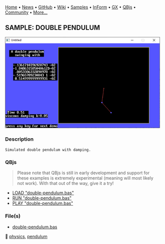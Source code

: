 [Home](https://qb64.com) • [News](../../news.md) • [GitHub](https://github.com/QB64Official/qb64) • [Wiki](https://github.com/QB64Official/qb64/wiki) • [Samples](../../samples.md) • [InForm](../../inform.md) • [GX](../../gx.md) • [QBjs](../../qbjs.md) • [Community](../../community.md) • [More...](../../more.md)

## SAMPLE: DOUBLE PENDULUM

![screenshot.png](img/screenshot.png)

### Description

```text
Simulated double pendulum with damping.
```

### QBjs

> Please note that QBjs is still in early development and support for these examples is extremely experimental (meaning will most likely not work). With that out of the way, give it a try!

* [LOAD "double-pendulum.bas"](https://v6p9d9t4.ssl.hwcdn.net/html/5963335/index.html?src=https://qb64.com/samples/double-pendulum/src/double-pendulum.bas)
* [RUN "double-pendulum.bas"](https://v6p9d9t4.ssl.hwcdn.net/html/5963335/index.html?mode=auto&src=https://qb64.com/samples/double-pendulum/src/double-pendulum.bas)
* [PLAY "double-pendulum.bas"](https://v6p9d9t4.ssl.hwcdn.net/html/5963335/index.html?mode=play&src=https://qb64.com/samples/double-pendulum/src/double-pendulum.bas)

### File(s)

* [double-pendulum.bas](src/double-pendulum.bas)

🔗 [physics](../physics.md), [pendulum](../pendulum.md)
